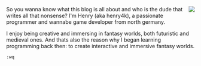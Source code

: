 <!-- 
.. title: About me
.. slug: about-me
.. date: 05/25/2014 02:28:07 PM UTC+02:00
.. tags: 
.. link: 
.. description: 
.. type: text
-->

<img src="/pages/about-me/me.png" align="right" width="initial"/>
So you wanna know what this blog is all about and who is the dude that writes
all that nonsense? I'm Henry (aka henry4k), a passionate programmer and
wannabe game developer from north germany.

I enjoy being creative and immersing in fantasy worlds, both futuristic and
medieval ones.  And thats also the reason why I began learning programming
back then: to create interactive and immersive fantasy worlds.


`:wq`
